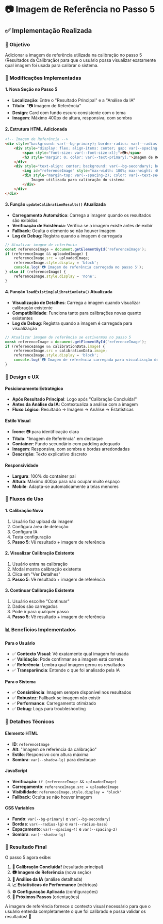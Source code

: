 # 📷 Imagem de Referência no Passo 5

## ✅ Implementação Realizada

### **🎯 Objetivo**
Adicionar a imagem de referência utilizada na calibração no passo 5 (Resultados da Calibração) para que o usuário possa visualizar exatamente qual imagem foi usada para calibrar o sistema.

### **🔧 Modificações Implementadas**

#### **1. Nova Seção no Passo 5**
- **Localização**: Entre o "Resultado Principal" e a "Análise da IA"
- **Título**: "📷 Imagem de Referência"
- **Design**: Card com fundo escuro consistente com o tema
- **Imagem**: Máximo 400px de altura, responsiva, com sombra

#### **2. Estrutura HTML Adicionada**
```html
<!-- Imagem de Referência -->
<div style="background: var(--bg-primary); border-radius: var(--radius-lg); padding: var(--spacing-4); border: 1px solid var(--border-color);">
    <div style="display: flex; align-items: center; gap: var(--spacing-2); margin-bottom: var(--spacing-3);">
        <span style="font-size: var(--font-size-xl);">📷</span>
        <h3 style="margin: 0; color: var(--text-primary);">Imagem de Referência</h3>
    </div>
    <div style="text-align: center; background: var(--bg-secondary); border-radius: var(--radius-base); padding: var(--spacing-4);">
        <img id="referenceImage" style="max-width: 100%; max-height: 400px; border-radius: var(--radius-base); box-shadow: var(--shadow-lg);" alt="Imagem de referência da calibração">
        <div style="margin-top: var(--spacing-2); color: var(--text-secondary); font-size: var(--font-size-sm);">
            Imagem utilizada para calibração do sistema
        </div>
    </div>
</div>
```

#### **3. Função `updateCalibrationResults()` Atualizada**
- **Carregamento Automático**: Carrega a imagem quando os resultados são exibidos
- **Verificação de Existência**: Verifica se a imagem existe antes de exibir
- **Fallback**: Oculta o elemento se não houver imagem
- **Log de Debug**: Registra quando a imagem é carregada

```javascript
// Atualizar imagem de referência
const referenceImage = document.getElementById('referenceImage');
if (referenceImage && uploadedImage) {
    referenceImage.src = uploadedImage;
    referenceImage.style.display = 'block';
    console.log('📷 Imagem de referência carregada no passo 5');
} else if (referenceImage) {
    referenceImage.style.display = 'none';
}
```

#### **4. Função `loadExistingCalibrationData()` Atualizada**
- **Visualização de Detalhes**: Carrega a imagem quando visualizar calibração existente
- **Compatibilidade**: Funciona tanto para calibrações novas quanto existentes
- **Log de Debug**: Registra quando a imagem é carregada para visualização

```javascript
// Atualizar imagem de referência se estivermos no passo 5
const referenceImage = document.getElementById('referenceImage');
if (referenceImage && calibrationData.image) {
    referenceImage.src = calibrationData.image;
    referenceImage.style.display = 'block';
    console.log('📷 Imagem de referência carregada para visualização de detalhes');
}
```

### **🎨 Design e UX**

#### **Posicionamento Estratégico**
- **Após Resultado Principal**: Logo após "Calibração Concluída!"
- **Antes da Análise da IA**: Contextualiza a análise com a imagem
- **Fluxo Lógico**: Resultado → Imagem → Análise → Estatísticas

#### **Estilo Visual**
- **Ícone**: 📷 para identificação clara
- **Título**: "Imagem de Referência" em destaque
- **Container**: Fundo secundário com padding adequado
- **Imagem**: Responsiva, com sombra e bordas arredondadas
- **Descrição**: Texto explicativo discreto

#### **Responsividade**
- **Largura**: 100% do container pai
- **Altura**: Máximo 400px para não ocupar muito espaço
- **Mobile**: Adapta-se automaticamente a telas menores

### **🔄 Fluxos de Uso**

#### **1. Calibração Nova**
1. Usuário faz upload da imagem
2. Configura área de detecção
3. Configura IA
4. Testa configuração
5. **Passo 5**: Vê resultado + imagem de referência

#### **2. Visualizar Calibração Existente**
1. Usuário entra na calibração
2. Modal mostra calibração existente
3. Clica em "Ver Detalhes"
4. **Passo 5**: Vê resultado + imagem de referência

#### **3. Continuar Calibração Existente**
1. Usuário escolhe "Continuar"
2. Dados são carregados
3. Pode ir para qualquer passo
4. **Passo 5**: Vê resultado + imagem de referência

### **📊 Benefícios Implementados**

#### **Para o Usuário**
- ✅ **Contexto Visual**: Vê exatamente qual imagem foi usada
- ✅ **Validação**: Pode confirmar se a imagem está correta
- ✅ **Referência**: Lembra qual imagem gerou os resultados
- ✅ **Transparência**: Entende o que foi analisado pela IA

#### **Para o Sistema**
- ✅ **Consistência**: Imagem sempre disponível nos resultados
- ✅ **Robustez**: Fallback se imagem não existir
- ✅ **Performance**: Carregamento otimizado
- ✅ **Debug**: Logs para troubleshooting

### **🔧 Detalhes Técnicos**

#### **Elemento HTML**
- **ID**: `referenceImage`
- **Alt**: "Imagem de referência da calibração"
- **Estilo**: Responsivo com altura máxima
- **Sombra**: `var(--shadow-lg)` para destaque

#### **JavaScript**
- **Verificação**: `if (referenceImage && uploadedImage)`
- **Carregamento**: `referenceImage.src = uploadedImage`
- **Visibilidade**: `referenceImage.style.display = 'block'`
- **Fallback**: Oculta se não houver imagem

#### **CSS Variables**
- **Fundo**: `var(--bg-primary)` e `var(--bg-secondary)`
- **Bordas**: `var(--radius-lg)` e `var(--radius-base)`
- **Espaçamento**: `var(--spacing-4)` e `var(--spacing-2)`
- **Sombra**: `var(--shadow-lg)`

### **🚀 Resultado Final**

O passo 5 agora exibe:
1. **🎯 Calibração Concluída!** (resultado principal)
2. **📷 Imagem de Referência** (nova seção)
3. **🤖 Análise da IA** (análise detalhada)
4. **📈 Estatísticas de Performance** (métricas)
5. **⚙️ Configuração Aplicada** (configurações)
6. **🚀 Próximos Passos** (orientações)

A imagem de referência fornece o contexto visual necessário para que o usuário entenda completamente o que foi calibrado e possa validar os resultados! 🎯


